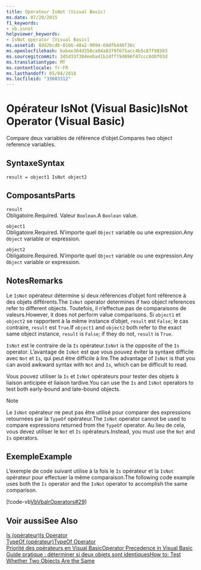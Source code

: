 ```yaml
---
title: Opérateur IsNot (Visual Basic)
ms.date: 07/20/2015
f1_keywords:
- vb.isnot
helpviewer_keywords:
- IsNot operator [Visual Basic]
ms.assetid: 8dd2bcdb-0166-48a2-9094-60dfb448f36c
ms.openlocfilehash: babee364d350ca84a8379f675acc4b5c87f98303
ms.sourcegitcommit: 3d5d33f384eeba41b2dff79d096f47ccc8d8f03d
ms.translationtype: MT
ms.contentlocale: fr-FR
ms.lasthandoff: 05/04/2018
ms.locfileid: "33603312"
---
```

# <a name="isnot-operator-visual-basic"></a><span data-ttu-id="e82a2-102">Opérateur IsNot (Visual Basic)</span><span class="sxs-lookup"><span data-stu-id="e82a2-102">IsNot Operator (Visual Basic)</span></span>
<span data-ttu-id="e82a2-103">Compare deux variables de référence d’objet.</span><span class="sxs-lookup"><span data-stu-id="e82a2-103">Compares two object reference variables.</span></span>  
  
## <a name="syntax"></a><span data-ttu-id="e82a2-104">Syntaxe</span><span class="sxs-lookup"><span data-stu-id="e82a2-104">Syntax</span></span>  
  
```  
result = object1 IsNot object2  
```  
  
## <a name="parts"></a><span data-ttu-id="e82a2-105">Composants</span><span class="sxs-lookup"><span data-stu-id="e82a2-105">Parts</span></span>  
 `result`  
 <span data-ttu-id="e82a2-106">Obligatoire.</span><span class="sxs-lookup"><span data-stu-id="e82a2-106">Required.</span></span> <span data-ttu-id="e82a2-107">Valeur `Boolean`.</span><span class="sxs-lookup"><span data-stu-id="e82a2-107">A `Boolean` value.</span></span>  
  
 `object1`  
 <span data-ttu-id="e82a2-108">Obligatoire.</span><span class="sxs-lookup"><span data-stu-id="e82a2-108">Required.</span></span> <span data-ttu-id="e82a2-109">N’importe quel `Object` variable ou une expression.</span><span class="sxs-lookup"><span data-stu-id="e82a2-109">Any `Object` variable or expression.</span></span>  
  
 `object2`  
 <span data-ttu-id="e82a2-110">Obligatoire.</span><span class="sxs-lookup"><span data-stu-id="e82a2-110">Required.</span></span> <span data-ttu-id="e82a2-111">N’importe quel `Object` variable ou une expression.</span><span class="sxs-lookup"><span data-stu-id="e82a2-111">Any `Object` variable or expression.</span></span>  
  
## <a name="remarks"></a><span data-ttu-id="e82a2-112">Notes</span><span class="sxs-lookup"><span data-stu-id="e82a2-112">Remarks</span></span>  
 <span data-ttu-id="e82a2-113">Le `IsNot` opérateur détermine si deux références d’objet font référence à des objets différents.</span><span class="sxs-lookup"><span data-stu-id="e82a2-113">The `IsNot` operator determines if two object references refer to different objects.</span></span> <span data-ttu-id="e82a2-114">Toutefois, il n’effectue pas de comparaisons de valeurs.</span><span class="sxs-lookup"><span data-stu-id="e82a2-114">However, it does not perform value comparisons.</span></span> <span data-ttu-id="e82a2-115">Si `object1` et `object2` se rapportent à la même instance d’objet, `result` est `False`; le cas contraire, `result` est `True`.</span><span class="sxs-lookup"><span data-stu-id="e82a2-115">If `object1` and `object2` both refer to the exact same object instance, `result` is `False`; if they do not, `result` is `True`.</span></span>  
  
 <span data-ttu-id="e82a2-116">`IsNot` est le contraire de la `Is` opérateur.</span><span class="sxs-lookup"><span data-stu-id="e82a2-116">`IsNot` is the opposite of the `Is` operator.</span></span> <span data-ttu-id="e82a2-117">L’avantage de `IsNot` est que vous pouvez éviter la syntaxe difficile avec `Not` et `Is`, qui peut être difficile à lire.</span><span class="sxs-lookup"><span data-stu-id="e82a2-117">The advantage of `IsNot` is that you can avoid awkward syntax with `Not` and `Is`, which can be difficult to read.</span></span>  
  
 <span data-ttu-id="e82a2-118">Vous pouvez utiliser la `Is` et `IsNot` opérateurs pour tester des objets à liaison anticipée et liaison tardive.</span><span class="sxs-lookup"><span data-stu-id="e82a2-118">You can use the `Is` and `IsNot` operators to test both early-bound and late-bound objects.</span></span>  
  
> [!NOTE]
>  <span data-ttu-id="e82a2-119">Le `IsNot` opérateur ne peut pas être utilisé pour comparer des expressions retournées par la `TypeOf` opérateur.</span><span class="sxs-lookup"><span data-stu-id="e82a2-119">The `IsNot` operator cannot be used to compare expressions returned from the `TypeOf` operator.</span></span> <span data-ttu-id="e82a2-120">Au lieu de cela, vous devez utiliser le `Not` et `Is` opérateurs.</span><span class="sxs-lookup"><span data-stu-id="e82a2-120">Instead, you must use the `Not` and `Is` operators.</span></span>  
  
## <a name="example"></a><span data-ttu-id="e82a2-121">Exemple</span><span class="sxs-lookup"><span data-stu-id="e82a2-121">Example</span></span>  
 <span data-ttu-id="e82a2-122">L’exemple de code suivant utilise à la fois le `Is` opérateur et la `IsNot` opérateur pour effectuer la même comparaison.</span><span class="sxs-lookup"><span data-stu-id="e82a2-122">The following code example uses both the `Is` operator and the `IsNot` operator to accomplish the same comparison.</span></span>  
  
 [!code-vb[VbVbalrOperators#29](../../../visual-basic/language-reference/operators/codesnippet/VisualBasic/isnot-operator_1.vb)]  
  
## <a name="see-also"></a><span data-ttu-id="e82a2-123">Voir aussi</span><span class="sxs-lookup"><span data-stu-id="e82a2-123">See Also</span></span>  
 [<span data-ttu-id="e82a2-124">Is (opérateur)</span><span class="sxs-lookup"><span data-stu-id="e82a2-124">Is Operator</span></span>](../../../visual-basic/language-reference/operators/is-operator.md)  
 [<span data-ttu-id="e82a2-125">TypeOf (opérateur)</span><span class="sxs-lookup"><span data-stu-id="e82a2-125">TypeOf Operator</span></span>](../../../visual-basic/language-reference/operators/typeof-operator.md)  
 [<span data-ttu-id="e82a2-126">Priorité des opérateurs en Visual Basic</span><span class="sxs-lookup"><span data-stu-id="e82a2-126">Operator Precedence in Visual Basic</span></span>](../../../visual-basic/language-reference/operators/operator-precedence.md)  
 [<span data-ttu-id="e82a2-127">Guide pratique : déterminer si deux objets sont identiques</span><span class="sxs-lookup"><span data-stu-id="e82a2-127">How to: Test Whether Two Objects Are the Same</span></span>](../../../visual-basic/programming-guide/language-features/operators-and-expressions/how-to-test-whether-two-objects-are-the-same.md)
